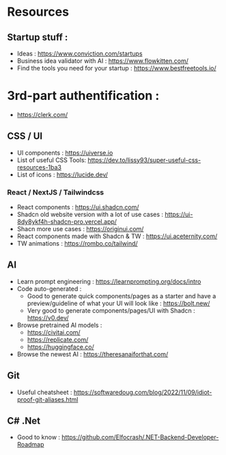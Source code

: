 # Resources

## Startup stuff :
- Ideas : https://www.conviction.com/startups
- Business idea validator with AI : https://www.flowkitten.com/
- Find the tools you need for your startup : https://www.bestfreetools.io/

# 3rd-part authentification :
- https://clerk.com/

## CSS / UI
- UI components : https://uiverse.io
- List of useful CSS Tools: https://dev.to/lissy93/super-useful-css-resources-1ba3
- List of icons : https://lucide.dev/

### React / NextJS / Tailwindcss
- React components : https://ui.shadcn.com/
- Shadcn old website version with a lot of use cases : https://ui-8dy8ykf4h-shadcn-pro.vercel.app/
- Shacn more use cases : https://originui.com/
- React components made with Shadcn & TW : https://ui.aceternity.com/
- TW animations : https://rombo.co/tailwind/

## AI
- Learn prompt engineering : https://learnprompting.org/docs/intro
- Code auto-generated :
    - Good to generate quick components/pages as a starter and have a preview/guideline of what your UI will look like : https://bolt.new/
    - Very good to generate components/pages/UI with Shadcn : https://v0.dev/
- Browse pretrained AI models :
  - https://civitai.com/
  - https://replicate.com/
  - https://huggingface.co/
- Browse the newest AI : https://theresanaiforthat.com/

## Git
- Useful cheatsheet : https://softwaredoug.com/blog/2022/11/09/idiot-proof-git-aliases.html

## C# .Net
- Good to know : https://github.com/Elfocrash/.NET-Backend-Developer-Roadmap

